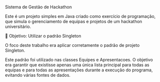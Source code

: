 Sistema de Gestão de Hackathon

Este é um projeto simples em Java criado como exercício de programação, que simula o gerenciamento de equipas e projetos de um hackathon universitário.

🎯 Objetivo: Utilizar o padrão Singleton

O foco deste trabalho era aplicar corretamente o padrão de projeto Singleton.

Este padrão foi utilizado nas classes Equipes e Apresentacoes. O objetivo era garantir que existisse apenas uma única lista principal para todas as equipas e para todas as apresentações durante a execução do programa, evitando várias fontes de dados.